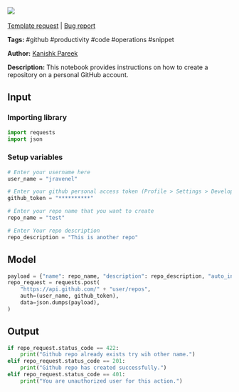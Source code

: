<a href="https://app.naas.ai/user-redirect/naas/downloader?url=https://raw.githubusercontent.com/jupyter-naas/awesome-notebooks/master/GitHub/GitHub_Create_repository_on_personal_account.ipynb" target="_parent"><img src="https://naasai-public.s3.eu-west-3.amazonaws.com/open_in_naas.svg"/></a><br><br><a href="https://github.com/jupyter-naas/awesome-notebooks/issues/new?assignees=&labels=&template=template-request.md&title=Tool+-+Action+of+the+notebook+">Template request</a> | <a href="https://github.com/jupyter-naas/awesome-notebooks/issues/new?assignees=&labels=bug&template=bug_report.md&title=GitHub+-+Create+repository+on+personal+account:+Error+short+description">Bug report</a>

**Tags:** #github #productivity #code #operations #snippet

**Author:** [Kanishk Pareek](https://in.linkedin.com/in/kanishkpareek/)

**Description:** This notebook provides instructions on how to create a repository on a personal GitHub account.

## Input

### Importing library


```python
import requests
import json
```

### Setup variables


```python
# Enter your username here
user_name = "jravenel"

# Enter your github personal access token (Profile > Settings > Developpers settings > Personal access tokens)
github_token = "**********"

# Enter your repo name that you want to create
repo_name = "test"

# Enter Your repo description
repo_description = "This is another repo"
```

## Model


```python
payload = {"name": repo_name, "description": repo_description, "auto_init": "true"}
repo_request = requests.post(
    "https://api.github.com/" + "user/repos",
    auth=(user_name, github_token),
    data=json.dumps(payload),
)
```

## Output


```python
if repo_request.status_code == 422:
    print("Github repo already exists try wih other name.")
elif repo_request.status_code == 201:
    print("Github repo has created successfully.")
elif repo_request.status_code == 401:
    print("You are unauthorized user for this action.")
```
